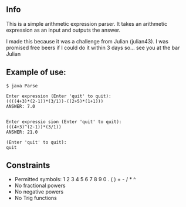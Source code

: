Info
-------------------------------------------
This is a simple arithmetic expression parser.
It takes an arithmetic expression as an input and outputs the answer.

I made this because it was a challenge from Julian (julian43). I was promised free beers if I could do it within 3 days so... see you at the bar Julian


Example of use:
------------------------------------------------
```
$ java Parse 

Enter expression (Enter 'quit' to quit):
((((4+3)*(2-1))*(3/1))-((2+5)*(1+1)))
ANSWER: 7.0


Enter expressio sion (Enter 'quit' to quit): 
(((4+3)^(2-1))*(3/1))
ANSWER: 21.0

(Enter 'quit' to quit): 
quit
```

Constraints
---------------------------------------------
- Permitted symbols: 1 2 3 4 5 6 7 8 9 0 . ( ) + - / * ^
- No fractional powers
- No negative powers
- No Trig functions



